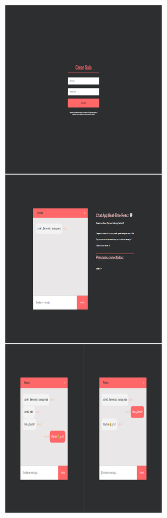 


<img src="images/ss1.png" width="960" height="540" >


<img src="images/ss2.png" width="960" height="540" >

<img src="images/ss3.png" width="960" height="540" >

